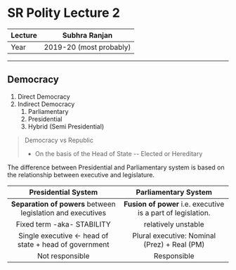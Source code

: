 # SR Polity Lecture 2
| Lecture | Subhra Ranjan           |
| ------- | ----------------------- |
| Year    | 2019-20 (most probably) |

---

## Democracy
1. Direct Democracy
2. Indirect Democracy
	1. Parliamentary
	2. Presidential
	3. Hybrid (Semi Presidential)

> Democracy vs Republic
> - On the basis of the Head of State -- Elected or Hereditary

The difference between Presidential and Parliamentary system is based on the relationship between executive and legislature.

|                     Presidential System                     |                     Parliamentary System                     |
|:-----------------------------------------------------------:|:------------------------------------------------------------:|
| **Separation of powers** between legislation and executives | **Fusion of power** i.e. executive is a part of legislation. |
|                 Fixed term -aka- STABILITY                  |                     relatively unstable                      |
| Single executive <- head of state  +    head of government  |         Plural executive: Nominal (Prez) + Real (PM)         |
|                       Not responsible                       | Responsible                                                             |



